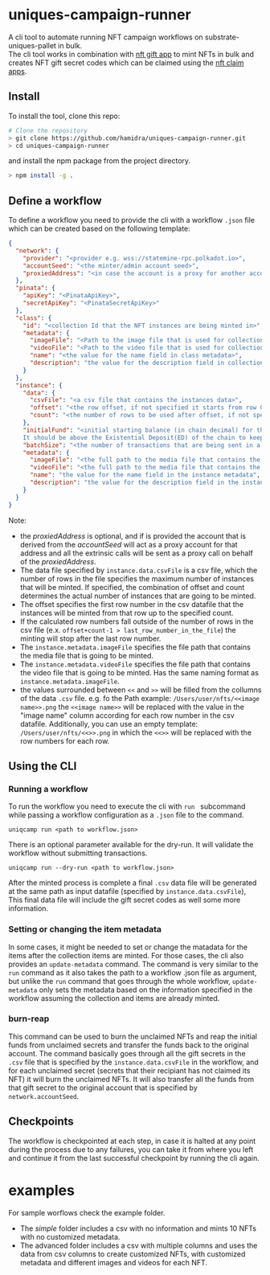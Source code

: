 # uniques-campaign-runner

A cli tool to automate running NFT campaign workflows on substrate-uniques-pallet in bulk.  
The cli tool works in combination with [nft gift app](https://github.com/hamidra/dotdrop/tree/polkadot-nft) to mint NFTs in bulk and creates NFT gift secret codes which can be claimed using the [nft claim apps](https://claimnft.kusama.network).

## Install

To install the tool, clone this repo:

```bash
# Clone the repository
> git clone https://github.com/hamidra/uniques-campaign-runner.git
> cd uniques-campaign-runner
```

and install the npm package from the project directory.

```bash
> npm install -g .
```

## Define a workflow

To define a workflow you need to provide the cli with a workflow `.json` file which can be created based on the following template:

```json
{
  "network": {
    "provider": "<provider e.g. wss://statemine-rpc.polkadot.io>",
    "accountSeed": "<the minter/admin account seed>",
    "proxiedAddress": "<in case the account is a proxy for another account, the address of the proxied/primary account>"
  },
  "pinata": {
    "apiKey": "<PinataApiKey>",
    "secretApiKey": "<PinataSecretApiKey>"
  },
  "class": {
    "id": "<collection Id that the NFT instances are being minted in>",
    "metadata": {
      "imageFile": "<Path to the image file that is used for collection metadata>",
      "videoFile": "<Path to the video file that is used for collection metadata>",
      "name": "<the value for the name field in class metadata>",
      "description": "the value for the description field in collection metadata"
    }
  },
  "instance": {
    "data": {
      "csvFile": "<a csv file that contains the instances data>",
      "offset": "<the row offset, if not specified it starts from row 0>",
      "count": "<the number of rows to be used after offset, if not specified it will count up to the last row.>"
    },
    "initialFund": "<initial starting balance (in chain decimal) for the created gift accounts to be used to pay the tx fees when the NFTs are claimed.
    It should be above the Existential Deposit(ED) of the chain to keep the account alive!>",
    "batchSize": "<the number of transactions that are being sent in a batch. default to 100 if not specified>",
    "metadata": {
      "imageFile": "<the full path to the media file that contains the NFT image file>",
      "videoFile": "<the full path to the media file that contains the NFT video file>",
      "name": "the value for the name field in the instance metadata",
      "description": "the value for the description field in the instance metadata"
    }
  }
}
```

Note:

- the _proxiedAddress_ is optional, and if is provided the account that is derived from the _accountSeed_ will act as a proxy account for that address and all the extrinsic calls will be sent as a proxy call on behalf of the _proxiedAddress_.
- The data file specified by `instance.data.csvFile` is a csv file, which the number of rows in the file specifies the maximum number of instances that will be minted. If specified, the combination of offset and count determines the actual number of instances that are going to be minted.
- The offset specifies the first row number in the csv datafile that the instances will be minted from that row up to the specified count.
- If the calculated row numbers fall outside of the number of rows in the csv file (e.x. `offset+count-1 > last_row_number_in_the_file`) the minting will stop after the last row number.
- The `instance.metadata.imageFile` specifies the file path that contains the media file that is going to be minted.
- The `instance.metadata.videoFile` specifies the file path that contains the video file that is going to be minted. Has the same naming format as `instance.metadata.imageFile`.
- the values surrounded between `<<` and `>>` will be filled from the collumns of the data `.csv` file. e.g. fo the
  Path example: `/Users/user/nfts/<<image name>>.png` the `<<image name>>` will be replaced with the value in the "image name" column according for each row number in the csv datafile.
  Additionally, you can use an empty template: `/Users/user/nfts/<<>>.png` in which the `<<>>` will be replaced with the row numbers for each row.

## Using the CLI

### Running a workflow

To run the workflow you need to execute the cli with `run ` subcommand while passing a workflow configuration as a `.json` file to the command.

```
uniqcamp run <path to workflow.json>
```

There is an optional parameter available for the dry-run. It will validate the workflow without submitting transactions.

```
uniqcamp run --dry-run <path to workflow.json>
```

After the minted process is complete a final `.csv` data file will be generated at the same path as input datafile (specified by `instance.data.csvFile`), This final data file will include the gift secret codes as well some more information.

### Setting or changing the item metadata

In some cases, it might be needed to set or change the matadata for the items after the collection items are minted. For those cases, the cli also provides an `update-metadata` command. The command is very similar to the `run` command as it also takes the path to a workflow .json file as argument, but unlike the `run` command that goes through the whole workflow, `update-metadata` only sets the metadata based on the information specified in the workflow assuming the collection and items are already minted.

### burn-reap

This command can be used to burn the unclaimed NFTs and reap the initial funds from unclaimed secrets and transfer the funds back to the original account. The command basically goes through all the gift secrets in the `.csv` file that is specified by the `instance.data.csvFile` in the workflow, and for each unclaimed secret (secrets that their recipiant has not claimed its NFT) it will burn the unclaimed NFTs. It will also transfer all the funds from that gift secret to the original account that is specified by `network.accountSeed`.

## Checkpoints

The workflow is checkpointed at each step, in case it is halted at any point during the process due to any failures, you can take it from where you left and continue it from the last successful checkpoint by running the cli again.

# examples

For sample worflows check the example folder.

- The _simple_ folder includes a csv with no information and mints 10 NFTs with no customized metadata.
- The advanced folder includes a csv with multiple columns and uses the data from csv columns to create customized NFTs, with customized metadata and different images and videos for each NFT.
